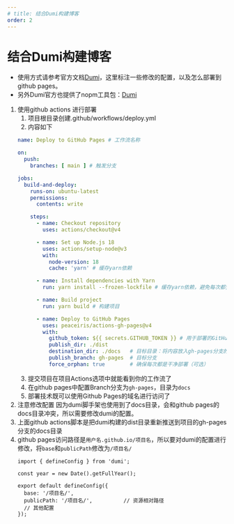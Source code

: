 ```yaml
---
# title: 结合Dumi构建博客
order: 2
---
```


# 结合Dumi构建博客

* 使用方式请参考官方文档[Dumi](https://d.umijs.org/)，这里标注一些修改的配置，以及怎么部署到github pages。
* 另外Dumi官方也提供了nopm工具包：[Dumi](https://d.umijs.org/guide/faq#%E9%83%A8%E7%BD%B2%E5%88%B0-github-pages)

1. 使用github actions 进行部署
   1. 项目根目录创建.github/workflows/deploy.yml
   2. 内容如下
    ```yml
    name: Deploy to GitHub Pages # 工作流名称

    on:
      push:
        branches: [ main ] # 触发分支

    jobs:
      build-and-deploy:
        runs-on: ubuntu-latest
        permissions:
          contents: write

        steps:
          - name: Checkout repository
            uses: actions/checkout@v4

          - name: Set up Node.js 18
            uses: actions/setup-node@v3
            with:
              node-version: 18
              cache: 'yarn' # 缓存yarn依赖

          - name: Install dependencies with Yarn
            run: yarn install --frozen-lockfile # 缓存yarn依赖，避免每次都安装依赖

          - name: Build project
            run: yarn build # 构建项目

          - name: Deploy to GitHub Pages
            uses: peaceiris/actions-gh-pages@v4
            with:
              github_token: ${{ secrets.GITHUB_TOKEN }} # 用于部署的GitHub令牌
              publish_dir: ./dist
              destination_dir: ./docs   # 目标目录：将内容放入gh-pages分支的docs目录
              publish_branch: gh-pages  # 目标分支
              force_orphan: true        # 确保每次都是干净部署（可选）
    ```
    3. 提交项目在项目Actions选项中就能看到你的工作流了
    4. 在github pages中配置Branch分支为`gh-pages`，目录为`docs`
    5. 部署技术既可以使用Github Pages的域名进行访问了
2. 注意修改配置
  因为dumi脚手架也使用到了docs目录，会和github pages的docs目录冲突，所以需要修改dumi的配置。
  1. 上面github actions脚本是把dumi构建的dist目录重新推送到项目的gh-pages分支的docs目录
  2. github pages访问路径是`用户名.github.io/项目名`，所以要对dumi的配置进行修改，将`base`和`publicPath`修改为`/项目名/`
      ```
      import { defineConfig } from 'dumi';

      const year = new Date().getFullYear();

      export default defineConfig({
        base: '/项目名/',
        publicPath: '/项目名/',          // 资源相对路径
        // 其他配置
      });

      ```
  
    
